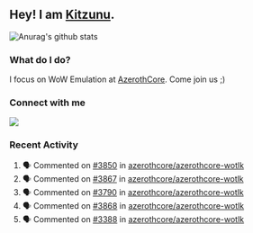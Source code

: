 ## Hey! I am [Kitzunu](https://Github.com/Kitzunu).

![Anurag's github stats](https://github-readme-stats.kitzunu.vercel.app/api?username=Kitzunu&show_icons=true)

### What do I do?

I focus on WoW Emulation at [AzerothCore](https://Github.com/AzerothCore). Come join us ;)

### Connect with me
[![](https://img.shields.io/badge/AzerothCore%20Discord-Connect%20with%20me!-green)](https://discord.com/invite/gkt4y2x)

### Recent Activity

<!--START_SECTION:activity-->
1. 🗣 Commented on [#3850](https://github.com/azerothcore/azerothcore-wotlk/issues/3850) in [azerothcore/azerothcore-wotlk](https://github.com/azerothcore/azerothcore-wotlk)
2. 🗣 Commented on [#3867](https://github.com/azerothcore/azerothcore-wotlk/issues/3867) in [azerothcore/azerothcore-wotlk](https://github.com/azerothcore/azerothcore-wotlk)
3. 🗣 Commented on [#3790](https://github.com/azerothcore/azerothcore-wotlk/issues/3790) in [azerothcore/azerothcore-wotlk](https://github.com/azerothcore/azerothcore-wotlk)
4. 🗣 Commented on [#3868](https://github.com/azerothcore/azerothcore-wotlk/issues/3868) in [azerothcore/azerothcore-wotlk](https://github.com/azerothcore/azerothcore-wotlk)
5. 🗣 Commented on [#3388](https://github.com/azerothcore/azerothcore-wotlk/issues/3388) in [azerothcore/azerothcore-wotlk](https://github.com/azerothcore/azerothcore-wotlk)
<!--END_SECTION:activity-->
